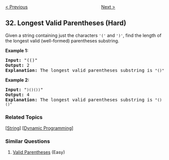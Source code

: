<!--|This file generated by command(leetcode description); DO NOT EDIT.    |-->
<!--+----------------------------------------------------------------------+-->
<!--|@author    Openset <openset.wang@gmail.com>                           |-->
<!--|@link      https://github.com/openset                                 |-->
<!--|@home      https://github.com/openset/leetcode                        |-->
<!--+----------------------------------------------------------------------+-->

[< Previous](https://github.com/openset/leetcode/tree/master/problems/next-permutation "Next Permutation")
　　　　　　　　　　　　　　　　
[Next >](https://github.com/openset/leetcode/tree/master/problems/search-in-rotated-sorted-array "Search in Rotated Sorted Array")

## 32. Longest Valid Parentheses (Hard)

<p>Given a string containing just the characters <code>&#39;(&#39;</code> and <code>&#39;)&#39;</code>, find the length of the longest valid (well-formed) parentheses substring.</p>

<p><strong>Example 1:</strong></p>

<pre>
<strong>Input:</strong> &quot;(()&quot;
<strong>Output:</strong> 2
<strong>Explanation:</strong> The longest valid parentheses substring is <code>&quot;()&quot;</code>
</pre>

<p><strong>Example 2:</strong></p>

<pre>
<strong>Input:</strong> &quot;<code>)()())</code>&quot;
<strong>Output:</strong> 4
<strong>Explanation:</strong> The longest valid parentheses substring is <code>&quot;()()&quot;</code>
</pre>

### Related Topics
  [[String](https://github.com/openset/leetcode/tree/master/tag/string/README.md)]
  [[Dynamic Programming](https://github.com/openset/leetcode/tree/master/tag/dynamic-programming/README.md)]

### Similar Questions
  1. [Valid Parentheses](https://github.com/openset/leetcode/tree/master/problems/valid-parentheses) (Easy)
